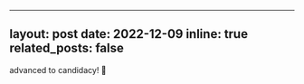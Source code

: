 ---
layout: post
date: 2022-12-09
inline: true
related_posts: false
--
advanced to candidacy! :tada:
